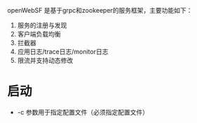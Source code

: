 openWebSF 是基于grpc和zookeeper的服务框架，主要功能如下：
1. 服务的注册与发现
2. 客户端负载均衡
3. 拦截器
4. 应用日志/trace日志/monitor日志
5. 限流并支持动态修改

# 启动
 * -c 参数用于指定配置文件（必须指定配置文件）